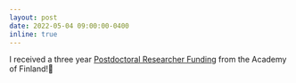 ```yaml
---
layout: post
date: 2022-05-04 09:00:00-0400
inline: true
---
```

 
I received a three year [Postdoctoral Researcher Funding](https://akareport.aka.fi/ibi_apps/WFServlet?IBIF_ex=x_hakkuvaus2&CLICKED_ON=&HAKNRO1=348989&UILANG=en&TULOSTE=HTML) from the Academy of Finland!🚀
